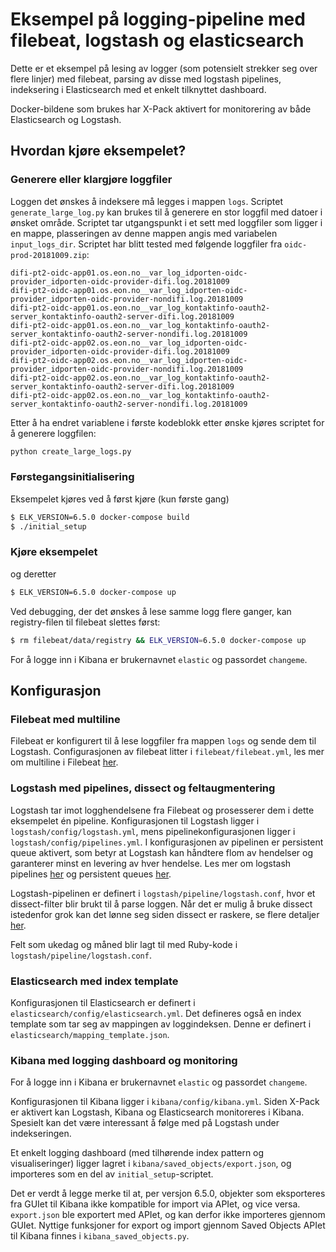 # Eksempel på logging-pipeline med filebeat, logstash og elasticsearch

Dette er et eksempel på lesing av logger (som potensielt strekker seg over flere linjer) med filebeat, parsing av disse med logstash pipelines, indeksering i Elasticsearch med et enkelt tilknyttet dashboard.

Docker-bildene som brukes har X-Pack aktivert for monitorering av både Elasticsearch og Logstash.

## Hvordan kjøre eksempelet?

### Generere eller klargjøre loggfiler

Loggen det ønskes å indeksere må legges i mappen `logs`. Scriptet `generate_large_log.py` kan brukes til å generere en stor loggfil med datoer i ønsket område. Scriptet tar utgangspunkt i et sett med loggfiler som ligger i en mappe, plasseringen av denne mappen angis med variabelen `input_logs_dir`. Scriptet har blitt tested med følgende loggfiler fra `oidc-prod-20181009.zip`:
```
difi-pt2-oidc-app01.os.eon.no__var_log_idporten-oidc-provider_idporten-oidc-provider-difi.log.20181009
difi-pt2-oidc-app01.os.eon.no__var_log_idporten-oidc-provider_idporten-oidc-provider-nondifi.log.20181009
difi-pt2-oidc-app01.os.eon.no__var_log_kontaktinfo-oauth2-server_kontaktinfo-oauth2-server-difi.log.20181009
difi-pt2-oidc-app01.os.eon.no__var_log_kontaktinfo-oauth2-server_kontaktinfo-oauth2-server-nondifi.log.20181009
difi-pt2-oidc-app02.os.eon.no__var_log_idporten-oidc-provider_idporten-oidc-provider-difi.log.20181009
difi-pt2-oidc-app02.os.eon.no__var_log_idporten-oidc-provider_idporten-oidc-provider-nondifi.log.20181009
difi-pt2-oidc-app02.os.eon.no__var_log_kontaktinfo-oauth2-server_kontaktinfo-oauth2-server-difi.log.20181009
difi-pt2-oidc-app02.os.eon.no__var_log_kontaktinfo-oauth2-server_kontaktinfo-oauth2-server-nondifi.log.20181009
```
Etter å ha endret variablene i første kodeblokk etter ønske kjøres scriptet for å generere loggfilen:
```bash
python create_large_logs.py
```

### Førstegangsinitialisering

Eksempelet kjøres ved å først kjøre (kun første gang)
```bash
$ ELK_VERSION=6.5.0 docker-compose build
$ ./initial_setup
```

### Kjøre eksempelet

og deretter
```bash
$ ELK_VERSION=6.5.0 docker-compose up
```

Ved debugging, der det ønskes å lese samme logg flere ganger, kan registry-filen til filebeat slettes først:
```bash
$ rm filebeat/data/registry && ELK_VERSION=6.5.0 docker-compose up
```

For å logge inn i Kibana er brukernavnet `elastic` og passordet `changeme`.

## Konfigurasjon

### Filebeat med multiline

Filebeat er konfigurert til å lese loggfiler fra mappen `logs` og sende dem til Logstash. Configurasjonen av filebeat litter i `filebeat/filebeat.yml`, les mer om multiline i Filebeat [her](https://www.elastic.co/guide/en/beats/filebeat/current/multiline-examples.html).

### Logstash med pipelines, dissect og feltaugmentering

Logstash tar imot logghendelsene fra Filebeat og prosesserer dem i dette eksempelet én pipeline. Konfigurasjonen til Logstash ligger i `logstash/config/logstash.yml`, mens pipelinekonfigurasjonen ligger i `logstash/config/pipelines.yml`. I konfigurasjonen av pipelinen er persistent queue aktivert, som betyr at Logstash kan håndtere flom av hendelser og garanterer minst en levering av hver hendelse. Les mer om logstash pipelines [her](https://www.elastic.co/guide/en/logstash/current/multiple-pipelines.html) og persistent queues [her](https://www.elastic.co/guide/en/logstash/current/persistent-queues.html).

Logstash-pipelinen er definert i `logstash/pipeline/logstash.conf`, hvor et dissect-filter blir brukt til å parse loggen. Når det er mulig å bruke dissect istedenfor grok kan det lønne seg siden dissect er raskere, se flere detaljer [her](https://www.elastic.co/guide/en/logstash/current/plugins-filters-dissect.html).

Felt som ukedag og måned blir lagt til med Ruby-kode i `logstash/pipeline/logstash.conf`.

### Elasticsearch med index template

Konfigurasjonen til Elasticsearch er definert i `elasticsearch/config/elasticsearch.yml`. Det defineres også en index template som tar seg av mappingen av loggindeksen. Denne er definert i `elasticsearch/mapping_template.json`.

### Kibana med logging dashboard og monitoring

For å logge inn i Kibana er brukernavnet `elastic` og passordet `changeme`.

Konfigurasjonen til Kibana ligger i `kibana/config/kibana.yml`. Siden X-Pack er aktivert kan Logstash, Kibana og Elasticsearch monitoreres i Kibana. Spesielt kan det være interessant å følge med på Logstash under indekseringen.

Et enkelt logging dashboard (med tilhørende index pattern og visualiseringer) ligger lagret i `kibana/saved_objects/export.json`, og importeres som en del av `initial_setup`-scriptet.

Det er verdt å legge merke til at, per versjon 6.5.0, objekter som eksporteres fra GUIet til Kibana ikke kompatible for import via APIet, og vice versa. `export.json` ble exportert med APIet, og kan derfor ikke importeres gjennom GUIet. Nyttige funksjoner for export og import gjennom Saved Objects APIet til Kibana finnes i `kibana_saved_objects.py`.
